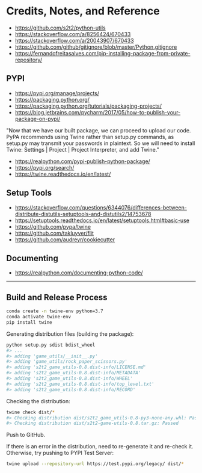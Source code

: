 # Credits, Notes, and Reference

  + https://github.com/s2t2/python-utils
  + https://stackoverflow.com/a/8256424/670433
  + https://stackoverflow.com/a/20043907/670433
  + https://github.com/github/gitignore/blob/master/Python.gitignore
  + https://fernandofreitasalves.com/pip-installing-package-from-private-repository/

## PYPI

  + https://pypi.org/manage/projects/
  + https://packaging.python.org/
  + https://packaging.python.org/tutorials/packaging-projects/
  + https://blog.jetbrains.com/pycharm/2017/05/how-to-publish-your-package-on-pypi/

"Now that we have our built package, we can proceed to upload our code. PyPA recommends using Twine rather than setup.py commands, as setup.py may transmit your passwords in plaintext. So we will need to install Twine: Settings | Project | Project Interpreter, and add Twine."

  + https://realpython.com/pypi-publish-python-package/
  + https://pypi.org/search/
  + https://twine.readthedocs.io/en/latest/

## Setup Tools

  + https://stackoverflow.com/questions/6344076/differences-between-distribute-distutils-setuptools-and-distutils2/14753678
  + https://setuptools.readthedocs.io/en/latest/setuptools.html#basic-use
  + https://github.com/pypa/twine
  + https://github.com/takluyver/flit
  + https://github.com/audreyr/cookiecutter

## Documenting

  + https://realpython.com/documenting-python-code/








<hr>

## Build and Release Process

```sh
conda create -n twine-env python=3.7
conda activate twine-env
pip install twine
```

Generating distribution files (building the package):

```sh
python setup.py sdist bdist_wheel
#> ...
#> adding 'game_utils/__init__.py'
#> adding 'game_utils/rock_paper_scissors.py'
#> adding 's2t2_game_utils-0.8.dist-info/LICENSE.md'
#> adding 's2t2_game_utils-0.8.dist-info/METADATA'
#> adding 's2t2_game_utils-0.8.dist-info/WHEEL'
#> adding 's2t2_game_utils-0.8.dist-info/top_level.txt'
#> adding 's2t2_game_utils-0.8.dist-info/RECORD'
```

Checking the distribution:

```sh
twine check dist/*
#> Checking distribution dist/s2t2_game_utils-0.8-py3-none-any.whl: Passed
#> Checking distribution dist/s2t2-game-utils-0.8.tar.gz: Passed
```

Push to GitHub.

If there is an error in the distribution, need to re-generate it and re-check it. Otherwise, try pushing to PYPI Test Server:

```sh
twine upload --repository-url https://test.pypi.org/legacy/ dist/*
```

